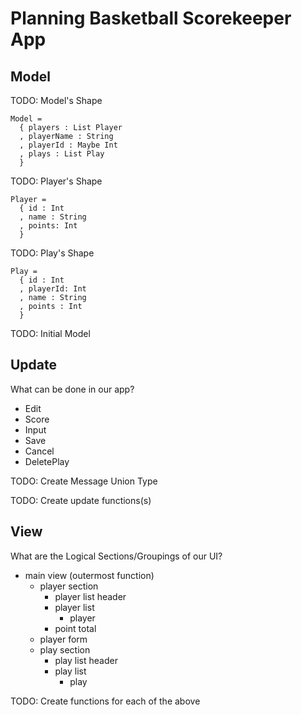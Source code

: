 # Planning Basketball Scorekeeper App

## Model

TODO: Model's Shape

```
Model = 
  { players : List Player
  , playerName : String
  , playerId : Maybe Int
  , plays : List Play
  }
```

TODO: Player's Shape

```
Player = 
  { id : Int
  , name : String
  , points: Int
  }
```

TODO: Play's Shape

```
Play =
  { id : Int
  , playerId: Int
  , name : String
  , points : Int
  }
```

TODO: Initial Model

## Update

What can be done in our app?

* Edit
* Score
* Input
* Save
* Cancel
* DeletePlay

TODO: Create Message Union Type

TODO: Create update functions(s)

## View

What are the Logical Sections/Groupings of our UI?

* main view (outermost function)
  * player section
    * player list header
    * player list
      * player
    * point total
  * player form
  * play section
    * play list header
    * play list
      * play

TODO: Create functions for each of the above
